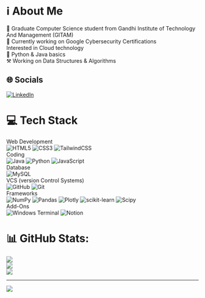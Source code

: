# ℹ️ About Me
🏫 Graduate Computer Science student from Gandhi Institute of Technology And Management (GITAM)<br>📖 Currently working on Google Cybersecurity Certifications<br>Interested in Cloud technology<br>📗 Python & Java basics<br>⚒️ Working on Data Structures & Algorithms


## 🌐 Socials
[![LinkedIn](https://img.shields.io/badge/LinkedIn-%230077B5.svg?logo=linkedin&logoColor=white)](https://linkedin.com/in/www.linkedin.com/in/krish-shah-3037b6218) 

# 💻 Tech Stack
Web Development<br> ![HTML5](https://img.shields.io/badge/html5-%23E34F26.svg?style=for-the-badge&logo=html5&logoColor=white) ![CSS3](https://img.shields.io/badge/css3-%231572B6.svg?style=for-the-badge&logo=css3&logoColor=white) ![TailwindCSS](https://img.shields.io/badge/tailwindcss-%2338B2AC.svg?style=for-the-badge&logo=tailwind-css&logoColor=white) <br>
Coding <br>
![Java](https://img.shields.io/badge/java-%23ED8B00.svg?style=for-the-badge&logo=openjdk&logoColor=white) ![Python](https://img.shields.io/badge/python-3670A0?style=for-the-badge&logo=python&logoColor=ffdd54) ![JavaScript](https://img.shields.io/badge/javascript-%23323330.svg?style=for-the-badge&logo=javascript&logoColor=%23F7DF1E) <br>
Database <br>
![MySQL](https://img.shields.io/badge/mysql-4479A1.svg?style=for-the-badge&logo=mysql&logoColor=white)<br>
VCS (version Control Systems)<br>
![GitHub](https://img.shields.io/badge/github-%23121011.svg?style=for-the-badge&logo=github&logoColor=white) ![Git](https://img.shields.io/badge/git-%23F05033.svg?style=for-the-badge&logo=git&logoColor=white)<br>
Frameworks<br>
 ![NumPy](https://img.shields.io/badge/numpy-%23013243.svg?style=for-the-badge&logo=numpy&logoColor=white) ![Pandas](https://img.shields.io/badge/pandas-%23150458.svg?style=for-the-badge&logo=pandas&logoColor=white) ![Plotly](https://img.shields.io/badge/Plotly-%233F4F75.svg?style=for-the-badge&logo=plotly&logoColor=white) ![scikit-learn](https://img.shields.io/badge/scikit--learn-%23F7931E.svg?style=for-the-badge&logo=scikit-learn&logoColor=white) ![Scipy](https://img.shields.io/badge/SciPy-%230C55A5.svg?style=for-the-badge&logo=scipy&logoColor=%white) <br>
 Add-Ons<br>
![Windows Terminal](https://img.shields.io/badge/Windows%20Terminal-%234D4D4D.svg?style=for-the-badge&logo=windows-terminal&logoColor=white)  ![Notion](https://img.shields.io/badge/Notion-%23000000.svg?style=for-the-badge&logo=notion&logoColor=white)
# 📊 GitHub Stats:
![](https://github-readme-stats.vercel.app/api?username=playeron1&theme=default&hide_border=false&include_all_commits=false&count_private=false)<br/>
![](https://github-readme-streak-stats.herokuapp.com/?user=playeron1&theme=default&hide_border=false)<br/>
![](https://github-readme-stats.vercel.app/api/top-langs/?username=playeron1&theme=default&hide_border=false&include_all_commits=false&count_private=false&layout=compact)

---
[![](https://visitcount.itsvg.in/api?id=playeron1&icon=0&color=0)](https://visitcount.itsvg.in)

<!-- Proudly created with GPRM ( https://gprm.itsvg.in ) -->

